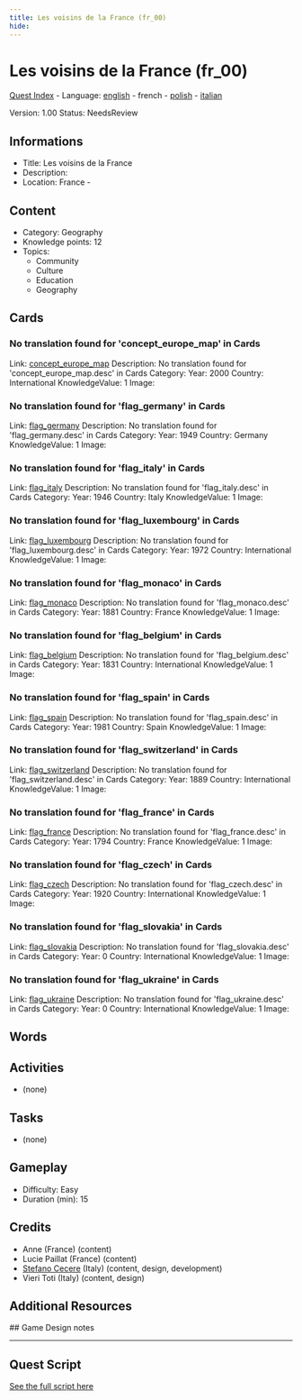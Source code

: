 ```yaml
---
title: Les voisins de la France (fr_00)
hide:
---
```


# Les voisins de la France (fr_00)
[Quest Index](./index.fr.md) - Language: [english](./fr_00.md) - french - [polish](./fr_00.pl.md) - [italian](./fr_00.it.md)

Version: 1.00
Status: NeedsReview

## Informations

- Title: Les voisins de la France
- Description: 
- Location: France - 
## Content
- Category: Geography
- Knowledge points: 12
- Topics:
  - Community
  - Culture
  - Education
  - Geography

## Cards
### No translation found for 'concept_europe_map' in Cards
Link: [concept_europe_map](../cards/index.md#concept_europe_map)
Description: No translation found for 'concept_europe_map.desc' in Cards
Category: 
Year: 2000
Country: International
KnowledgeValue: 1
Image: 

### No translation found for 'flag_germany' in Cards
Link: [flag_germany](../cards/index.md#flag_germany)
Description: No translation found for 'flag_germany.desc' in Cards
Category: 
Year: 1949
Country: Germany
KnowledgeValue: 1
Image: 

### No translation found for 'flag_italy' in Cards
Link: [flag_italy](../cards/index.md#flag_italy)
Description: No translation found for 'flag_italy.desc' in Cards
Category: 
Year: 1946
Country: Italy
KnowledgeValue: 1
Image: 

### No translation found for 'flag_luxembourg' in Cards
Link: [flag_luxembourg](../cards/index.md#flag_luxembourg)
Description: No translation found for 'flag_luxembourg.desc' in Cards
Category: 
Year: 1972
Country: International
KnowledgeValue: 1
Image: 

### No translation found for 'flag_monaco' in Cards
Link: [flag_monaco](../cards/index.md#flag_monaco)
Description: No translation found for 'flag_monaco.desc' in Cards
Category: 
Year: 1881
Country: France
KnowledgeValue: 1
Image: 

### No translation found for 'flag_belgium' in Cards
Link: [flag_belgium](../cards/index.md#flag_belgium)
Description: No translation found for 'flag_belgium.desc' in Cards
Category: 
Year: 1831
Country: International
KnowledgeValue: 1
Image: 

### No translation found for 'flag_spain' in Cards
Link: [flag_spain](../cards/index.md#flag_spain)
Description: No translation found for 'flag_spain.desc' in Cards
Category: 
Year: 1981
Country: Spain
KnowledgeValue: 1
Image: 

### No translation found for 'flag_switzerland' in Cards
Link: [flag_switzerland](../cards/index.md#flag_switzerland)
Description: No translation found for 'flag_switzerland.desc' in Cards
Category: 
Year: 1889
Country: International
KnowledgeValue: 1
Image: 

### No translation found for 'flag_france' in Cards
Link: [flag_france](../cards/index.md#flag_france)
Description: No translation found for 'flag_france.desc' in Cards
Category: 
Year: 1794
Country: France
KnowledgeValue: 1
Image: 

### No translation found for 'flag_czech' in Cards
Link: [flag_czech](../cards/index.md#flag_czech)
Description: No translation found for 'flag_czech.desc' in Cards
Category: 
Year: 1920
Country: International
KnowledgeValue: 1
Image: 

### No translation found for 'flag_slovakia' in Cards
Link: [flag_slovakia](../cards/index.md#flag_slovakia)
Description: No translation found for 'flag_slovakia.desc' in Cards
Category: 
Year: 0
Country: International
KnowledgeValue: 1
Image: 

### No translation found for 'flag_ukraine' in Cards
Link: [flag_ukraine](../cards/index.md#flag_ukraine)
Description: No translation found for 'flag_ukraine.desc' in Cards
Category: 
Year: 0
Country: International
KnowledgeValue: 1
Image: 

## Words
## Activities
- (none)

## Tasks
- (none)
## Gameplay
- Difficulty: Easy
- Duration (min): 15
## Credits
- Anne (France) (content)
- Lucie Paillat (France) (content)
- [Stefano Cecere](https://stefanocecere.com) (Italy) (content, design, development)
- Vieri Toti (Italy) (content, design)

## Additional Resources

## Game Design notes



---

## Quest Script

[See the full script here](./fr_00-script.fr.md)
